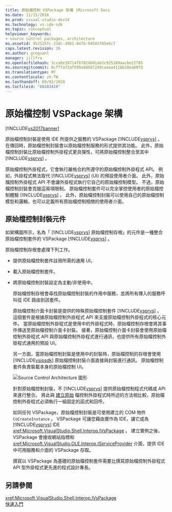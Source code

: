 ```yaml
---
title: 原始檔控制 VSPackage 架構 |Microsoft Docs
ms.date: 11/15/2016
ms.prod: visual-studio-dev14
ms.technology: vs-ide-sdk
ms.topic: conceptual
helpviewer_keywords:
- source control packages, architecture
ms.assetid: 453125fc-23dc-49b1-8476-94581f05e6c7
caps.latest.revision: 26
ms.author: gregvanl
manager: jillfra
ms.openlocfilehash: 3cca9e39714f87024b01ab2c925189aacbe22785
ms.sourcegitcommit: 6cfffa72af599a9d667249caaaa411bb28ea69fd
ms.translationtype: MT
ms.contentlocale: zh-TW
ms.lasthandoff: 09/02/2020
ms.locfileid: "68183419"
---
```

# <a name="source-control-vspackage-architecture"></a>原始檔控制 VSPackage 架構
[!INCLUDE[vs2017banner](../../includes/vs2017banner.md)]

原始檔控制封裝是使用 IDE 所提供之服務的 VSPackage [!INCLUDE[vsprvs](../../includes/vsprvs-md.md)] 。 在傳回時，原始檔控制封裝會以原始檔控制服務的形式提供其功能。 此外，原始檔控制封裝比原始檔控制外掛程式更具彈性，可將原始檔控制整合至其中 [!INCLUDE[vsprvs](../../includes/vsprvs-md.md)] 。  
  
 原始檔控制外掛程式，它會執行嚴格合約所遵守的原始檔控制外掛程式 API。 例如，外掛程式無法取代 [!INCLUDE[vsprvs](../../includes/vsprvs-md.md)] (UI) 的預設使用者介面。 此外，原始檔控制外掛程式 API 不會讓外掛程式執行它自己的原始檔控制模型。 不過，原始檔控制封裝會克服這兩項限制。 原始檔控制套件可以完全掌控使用者的原始檔控制體驗 [!INCLUDE[vsprvs](../../includes/vsprvs-md.md)] 。 此外，原始檔控制封裝可以使用自己的原始檔控制模型和邏輯，也可以定義所有原始檔控制相關的使用者介面。  
  
## <a name="source-control-package-components"></a>原始檔控制封裝元件  
 如架構圖所示，名為「 [!INCLUDE[vsprvs](../../includes/vsprvs-md.md)] 原始檔控制存根」的元件是一種整合原始檔控制套件的 VSPackage [!INCLUDE[vsprvs](../../includes/vsprvs-md.md)] 。  
  
 原始檔控制存根會處理下列工作。  
  
- 提供原始檔控制套件註冊所需的通用 UI。  
  
- 載入原始檔控制套件。  
  
- 將原始檔控制封裝設定為主動/非使用中。  
  
  原始檔控制存根會尋找原始檔控制封裝的作用中服務，並將所有傳入的服務呼叫從 IDE 路由到該套件。  
  
  原始檔控制介面卡封裝是提供的特殊原始檔控制套件 [!INCLUDE[vsprvs](../../includes/vsprvs-md.md)] 。 這個套件是根據原始檔控制外掛程式 API 來支援原始檔控制外掛程式的核心元件。 當原始檔控制外掛程式是使用中的外掛程式時，原始檔控制存根會將其事件傳送至原始檔控制介面卡封裝。 接著，原始檔控制介面卡封裝會使用原始檔控制外掛程式 API 與原始檔控制外掛程式進行通訊，也提供所有原始檔控制外掛程式通用的預設 UI。  
  
  另一方面，當原始檔控制封裝是使用中的封裝時，原始檔控制的存根會使用 [!INCLUDE[vsipsdk](../../includes/vsipsdk-md.md)] 原始檔控制封裝介面直接與封裝進行通訊。 原始檔控制套件負責裝載本身的原始檔控制 UI。  
  
  ![Source Control Architecture 圖形](../../extensibility/internals/media/vsipsccarch.gif "VSIPSCCArch")  
  
  針對原始檔控制封裝，不 [!INCLUDE[vsprvs](../../includes/vsprvs-md.md)] 提供原始檔控制程式代碼或 API 來進行整合。 將此與 [建立原始](../../extensibility/internals/creating-a-source-control-plug-in.md) 檔控制外掛程式時所述的方法相比較，原始檔控制外掛程式必須執行一組固定的函式和回呼。  
  
  如同任何 VSPackage，原始檔控制封裝是可使用建立的 COM 物件 `CoCreateInstance` 。 VSPackage 可讓您藉由實作為 IDE，讓它成為 [!INCLUDE[vsprvs](../../includes/vsprvs-md.md)] IDE <xref:Microsoft.VisualStudio.Shell.Interop.IVsPackage> 。 建立實例之後，VSPackage 會接收網站指標和 <xref:Microsoft.VisualStudio.OLE.Interop.IServiceProvider> 介面，提供 IDE 中可用服務和介面的 VSPackage 存取。  
  
  撰寫以 VSPackage 為基礎的原始檔控制套件需要比撰寫原始檔控制外掛程式 API 型外掛程式更先進的程式設計專長。  
  
## <a name="see-also"></a>另請參閱  
 <xref:Microsoft.VisualStudio.Shell.Interop.IVsPackage>   
 [快速入門](../../extensibility/internals/getting-started-with-source-control-vspackages.md)

